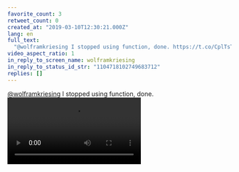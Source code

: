 ```yaml
---
favorite_count: 3
retweet_count: 0
created_at: "2019-03-10T12:30:21.000Z"
lang: en
full_text:
  "@wolframkriesing I stopped using function, done. https://t.co/CplTsTflis"
video_aspect_ratio: 1
in_reply_to_screen_name: wolframkriesing
in_reply_to_status_id_str: "1104718102749683712"
replies: []
---
```


[@wolframkriesing](https://twitter.com/wolframkriesing) I stopped using
function, done.
![Embedded Video](https://twitter-media-coderbyheart.s3.eu-north-1.amazonaws.com/1104721149127282689-D1TCBczX0AA-3NP.mp4)
